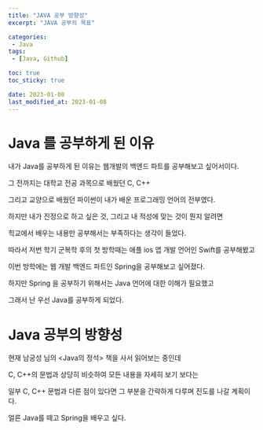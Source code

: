 ```yaml
---
title: "JAVA 공부 방향성"
excerpt: "JAVA 공부의 목표"

categories:
 - Java
tags:
 - [Java, Github]

toc: true
toc_sticky: true

date: 2023-01-08
last_modified_at: 2023-01-08
---
```


# Java 를 공부하게 된 이유

내가 Java를 공부하게 된 이유는 웹개발의 백엔드 파트를 공부해보고 싶어서이다.

그 전까지는 대학교 전공 과목으로 배웠던 C, C++ 

그리고 교양으로 배웠던 파이썬이 내가 배운 프로그래밍 언어의 전부였다.

하지만 내가 진정으로 하고 싶은 것, 그리고 내 적성에 맞는 것이 뭔지 알려면 

힉교에서 배우는 내용만 공부해서는 부족하다는 생각이 들었다.

따라서 저번 학기 군복학 후의 첫 방학때는 애플 ios 앱 개발 언어인 Swift를 공부해봤고

이번 방학에는 웹 개발 백엔드 파트인 Spring을 공부해보고 싶어졌다.

하지만 Spring 을 공부하기 위해서는 Java 언어에 대한 이해가 필요했고

그래서 난 우선 Java를 공부하게 되었다.

# Java 공부의 방향성

현재 남궁성 님의 <Java의 정석> 책을 사서 읽어보는 중인데 

C, C++의 문법과 상당히 비슷하여 모든 내용을 자세히 보기 보다는

일부 C, C++ 문법과 다른 점이 있다면 그 부분을 간략하게 다루며 진도를 나갈 계획이다.


얼른 Java를 떼고 Spring을 배우고 싶다.